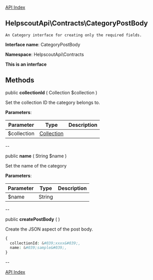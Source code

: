 [API Index](ApiIndex.md)


HelpscoutApi\Contracts\CategoryPostBody
---------------



    An Category interface for creating only the required fields.

    


**Interface name**: CategoryPostBody

**Namespace**: HelpscoutApi\Contracts

**This is an interface**







Methods
-------


public **collectionId** ( Collection $collection )


Set the collection ID the category belongs to.








**Parameters**:

| Parameter | Type | Description |
|-----------|------|-------------|
| $collection | [Collection](HelpscoutApi-Contracts-Collection.md) |  |

--

public **name** ( String $name )


Set the name of the category








**Parameters**:

| Parameter | Type | Description |
|-----------|------|-------------|
| $name | String |  |

--

public **createPostBody** (  )


Create the JSON aspect of the post body.

```php
{
  collectionId: &#039;xxxx&#039;,
  name: &#039;sample&#039;,
}
````






--

[API Index](ApiIndex.md)
